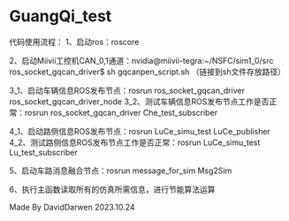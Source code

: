 # GuangQi_test
代码使用流程：
1、启动ros：roscore

2、启动Miivii工控机CAN_0,1通道：nvidia@miivii-tegra:~/NSFC/sim1_0/src ros_socket_gqcan_driver$ sh gqcanpen_script.sh （链接到sh文件存放路径）

3_1、启动车辆信息ROS发布节点：rosrun ros_socket_gqcan_driver ros_socket_gqcan_driver_node
3_2、测试车辆信息ROS发布节点工作是否正常：rosrun ros_socket_gqcan_driver Che_test_subscriber

4_1、启动路侧信息ROS发布节点：rosrun LuCe_simu_test LuCe_publisher 
4_2、测试路侧信息ROS发布节点工作是否正常：rosrun LuCe_simu_test Lu_test_subscriber 

5、启动车路消息融合节点：rosrun message_for_sim Msg2Sim

6、执行主函数读取所有的仿真所需信息，进行节能算法运算

Made By DavidDarwen 2023.10.24
